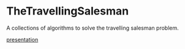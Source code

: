 # TheTravellingSalesman
A collections of algorithms to solve the travelling salesman problem.

[presentation](https://gitpitch.com/fx-world/TheTravellingSalesman#/)